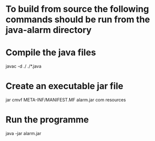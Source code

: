 # To build from source the following commands should be run from the java-alarm directory

# Compile the java files
javac -d ./ ./*.java

# Create an executable jar file
jar cmvf META-INF/MANIFEST.MF alarm.jar com resources

# Run the programme
java -jar alarm.jar
